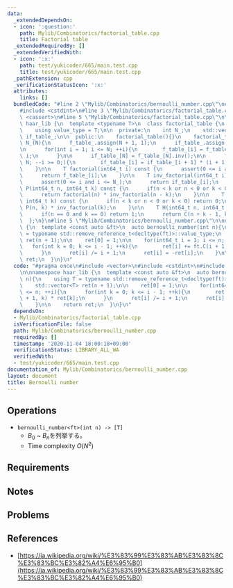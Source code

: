 ```yaml
---
data:
  _extendedDependsOn:
  - icon: ':question:'
    path: Mylib/Combinatorics/factorial_table.cpp
    title: Factorial table
  _extendedRequiredBy: []
  _extendedVerifiedWith:
  - icon: ':x:'
    path: test/yukicoder/665/main.test.cpp
    title: test/yukicoder/665/main.test.cpp
  _pathExtension: cpp
  _verificationStatusIcon: ':x:'
  attributes:
    links: []
  bundledCode: "#line 2 \"Mylib/Combinatorics/bernoulli_number.cpp\"\n#include <vector>\n\
    #include <cstdint>\n#line 3 \"Mylib/Combinatorics/factorial_table.cpp\"\n#include\
    \ <cassert>\n#line 5 \"Mylib/Combinatorics/factorial_table.cpp\"\n\nnamespace\
    \ haar_lib {\n  template <typename T>\n  class factorial_table {\n  public:\n\
    \    using value_type = T;\n\n  private:\n    int N_;\n    std::vector<T> f_table_,\
    \ if_table_;\n\n  public:\n    factorial_table(){}\n    factorial_table(int N):\
    \ N_(N){\n      f_table_.assign(N + 1, 1);\n      if_table_.assign(N + 1, 1);\n\
    \n      for(int i = 1; i <= N; ++i){\n        f_table_[i] = f_table_[i - 1] *\
    \ i;\n      }\n\n      if_table_[N] = f_table_[N].inv();\n\n      for(int i =\
    \ N; --i >= 0;){\n        if_table_[i] = if_table_[i + 1] * (i + 1);\n      }\n\
    \    }\n\n    T factorial(int64_t i) const {\n      assert(0 <= i and i <= N_);\n\
    \      return f_table_[i];\n    }\n\n    T inv_factorial(int64_t i) const {\n\
    \      assert(0 <= i and i <= N_);\n      return if_table_[i];\n    }\n\n    T\
    \ P(int64_t n, int64_t k) const {\n      if(n < k or n < 0 or k < 0) return 0;\n\
    \      return factorial(n) * inv_factorial(n - k);\n    }\n\n    T C(int64_t n,\
    \ int64_t k) const {\n      if(n < k or n < 0 or k < 0) return 0;\n      return\
    \ P(n, k) * inv_factorial(k);\n    }\n\n    T H(int64_t n, int64_t k) const {\n\
    \      if(n == 0 and k == 0) return 1;\n      return C(n + k - 1, k);\n    }\n\
    \  };\n}\n#line 5 \"Mylib/Combinatorics/bernoulli_number.cpp\"\n\nnamespace haar_lib\
    \ {\n  template <const auto &ft>\n  auto bernoulli_number(int n){\n    using T\
    \ = typename std::remove_reference_t<decltype(ft)>::value_type;\n    std::vector<T>\
    \ ret(n + 1);\n\n    ret[0] = 1;\n\n    for(int64_t i = 1; i <= n; ++i){\n   \
    \   for(int k = 0; k <= i - 1; ++k){\n        ret[i] += ft.C(i + 1, k) * ret[k];\n\
    \      }\n      ret[i] /= i + 1;\n      ret[i] = -ret[i];\n    }\n\n    return\
    \ ret;\n  }\n}\n"
  code: "#pragma once\n#include <vector>\n#include <cstdint>\n#include \"Mylib/Combinatorics/factorial_table.cpp\"\
    \n\nnamespace haar_lib {\n  template <const auto &ft>\n  auto bernoulli_number(int\
    \ n){\n    using T = typename std::remove_reference_t<decltype(ft)>::value_type;\n\
    \    std::vector<T> ret(n + 1);\n\n    ret[0] = 1;\n\n    for(int64_t i = 1; i\
    \ <= n; ++i){\n      for(int k = 0; k <= i - 1; ++k){\n        ret[i] += ft.C(i\
    \ + 1, k) * ret[k];\n      }\n      ret[i] /= i + 1;\n      ret[i] = -ret[i];\n\
    \    }\n\n    return ret;\n  }\n}\n"
  dependsOn:
  - Mylib/Combinatorics/factorial_table.cpp
  isVerificationFile: false
  path: Mylib/Combinatorics/bernoulli_number.cpp
  requiredBy: []
  timestamp: '2020-11-04 18:00:18+09:00'
  verificationStatus: LIBRARY_ALL_WA
  verifiedWith:
  - test/yukicoder/665/main.test.cpp
documentation_of: Mylib/Combinatorics/bernoulli_number.cpp
layout: document
title: Bernoulli number
---
```


## Operations

- `bernoulli_number<ft>(int n) -> [T]`
	- $B_0$ ~ $B_n$を列挙する。
	- Time complexity $O(N^2)$

## Requirements

## Notes

## Problems

## References

- [https://ja.wikipedia.org/wiki/%E3%83%99%E3%83%AB%E3%83%8C%E3%83%BC%E3%82%A4%E6%95%B0](https://ja.wikipedia.org/wiki/%E3%83%99%E3%83%AB%E3%83%8C%E3%83%BC%E3%82%A4%E6%95%B0)
